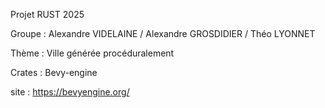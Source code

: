Projet RUST 2025 

Groupe : Alexandre VIDELAINE / Alexandre GROSDIDIER / Théo LYONNET

Thème : Ville générée procéduralement 

Crates : Bevy-engine

site : https://bevyengine.org/
